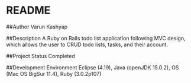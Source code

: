 # README

##Author Varun Kashyap

##Description A Ruby on Rails todo list application following MVC design, which allows the user to CRUD todo lists, tasks, and their account. 

##Project Status Completed

##Development Environment Eclipse (4.19), Java (openJDK 15.0.2), OS (Mac OS BigSur 11.4), Ruby (3.0.2p107)
